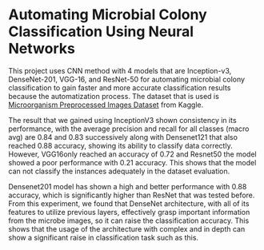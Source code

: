 # Automating Microbial Colony Classification Using Neural Networks
This project uses CNN method with 4 models that are Inception-v3, DenseNet-201, VGG-16, and ResNet-50 for automating microbial colony classification to gain faster and more accurate classification results because the automatization process. The dataset that is used is [Microorganism Preprocessed Images Dataset](https://www.kaggle.com/datasets/sachinkumar413/microorganism-preprocessed-images-dataset) from Kaggle.

The result that we gained using InceptionV3 shown consistency in its performance, with the average precision and recall for all classes (macro avg) are 0.84 and 0.83 successively along with Densenet121 that also reached 0.88 accuracy, showing its ability to classify data correctly. However, VGG16only reached an accuracy of 0.72 and Resnet50 the model showed a poor performance with 0.21 accuracy. This shows that the model can not classify the instances adequately in the dataset evaluation. 

Densenet201 model has shown a high and better performance with 0.88 accuracy, which is significantly higher than ResNet that was tested before. From this experiment, we found that DenseNet architecture, with all of its features to utilize previous layers, effectively grasp important information from the microbe images, so it can raise the classification accuracy. This shows that the usage of the architecture with complex and in depth can show a significant raise in classification task such as this. 
